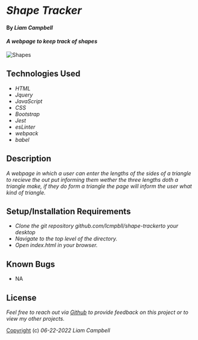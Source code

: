 # _Shape Tracker_

#### By _Liam Campbell_



#### _A webpage to keep track of shapes_

![Shapes](img/shape.jpeg)

## Technologies Used

* _HTML_
* _Jquery_
* _JavaScript_
* _CSS_
* _Bootstrap_
* _Jest_
* _esLinter_
* _webpack_
* _babel_

## Description

_A webpage in which a user can enter the lengths of the sides of a triangle to recieve the out put informing them wether the three lengths doth a triangle make, if they do form a triangle the page will inform the user what kind of triangle._

## Setup/Installation Requirements

* _Clone the git repository github.com/lcmpbll/shape-trackerto your desktop_
* _Navigate to the top level of the directory._
* _Open index.html in your browser._





## Known Bugs

* NA

## License

_Feel free to reach out via [Github](github.com.lcmpbll) to provide feedback on this project or to view my other projects._

[Copyright](LICENSE) (c) _06-22-2022_ _Liam Campbell_